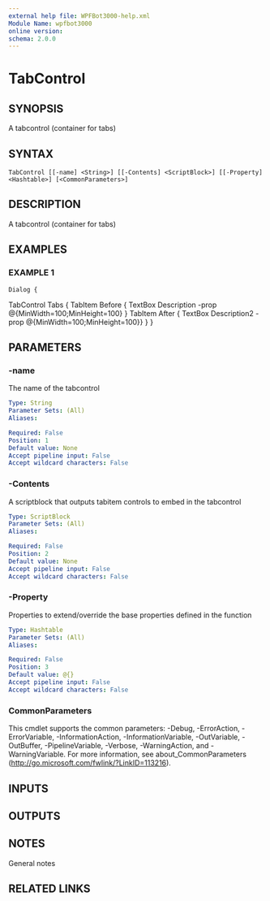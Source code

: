 ```yaml
---
external help file: WPFBot3000-help.xml
Module Name: wpfbot3000
online version:
schema: 2.0.0
---
```


# TabControl

## SYNOPSIS
A tabcontrol (container for tabs)

## SYNTAX

```
TabControl [[-name] <String>] [[-Contents] <ScriptBlock>] [[-Property] <Hashtable>] [<CommonParameters>]
```

## DESCRIPTION
A tabcontrol (container for tabs)

## EXAMPLES

### EXAMPLE 1
```
Dialog {
```

TabControl Tabs {
        TabItem Before { TextBox Description -prop @{MinWidth=100;MinHeight=100} }
        TabItem After { TextBox Description2 -prop @{MinWidth=100;MinHeight=100}}
    }
}

## PARAMETERS

### -name
The name of the tabcontrol

```yaml
Type: String
Parameter Sets: (All)
Aliases:

Required: False
Position: 1
Default value: None
Accept pipeline input: False
Accept wildcard characters: False
```

### -Contents
A scriptblock that outputs tabitem controls to embed in the tabcontrol

```yaml
Type: ScriptBlock
Parameter Sets: (All)
Aliases:

Required: False
Position: 2
Default value: None
Accept pipeline input: False
Accept wildcard characters: False
```

### -Property
Properties to extend/override the base properties defined in the function

```yaml
Type: Hashtable
Parameter Sets: (All)
Aliases:

Required: False
Position: 3
Default value: @{}
Accept pipeline input: False
Accept wildcard characters: False
```

### CommonParameters
This cmdlet supports the common parameters: -Debug, -ErrorAction, -ErrorVariable, -InformationAction, -InformationVariable, -OutVariable, -OutBuffer, -PipelineVariable, -Verbose, -WarningAction, and -WarningVariable.
For more information, see about_CommonParameters (http://go.microsoft.com/fwlink/?LinkID=113216).

## INPUTS

## OUTPUTS

## NOTES
General notes

## RELATED LINKS
